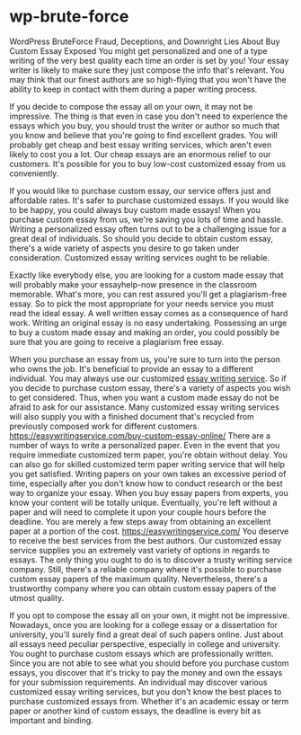 # wp-brute-force
WordPress BruteForce
Fraud, Deceptions, and Downright Lies About Buy Custom Essay Exposed
You might get personalized and one of a type writing of the very best quality each time an order is set by you! Your essay writer is likely to make sure they just compose the info that's relevant. You may think that our finest authors are so high-flying that you won't have the ability to keep in contact with them during a paper writing process.

If you decide to compose the essay all on your own, it may not be impressive. The thing is that even in case you don't need to experience the essays which you buy, you should trust the writer or author so much that you know and believe that you're going to find excellent grades. You will probably get cheap and best essay writing services, which aren't even likely to cost you a lot. Our cheap essays are an enormous relief to our customers. It's possible for you to buy low-cost customized essay from us conveniently.

If you would like to purchase custom essay, our service offers just and affordable rates. It's safer to purchase customized essays. If you would like to be happy, you could always buy custom made essays! When you purchase custom essay from us, we're saving you lots of time and hassle. Writing a personalized essay often turns out to be a challenging issue for a great deal of individuals. So should you decide to obtain custom essay, there's a wide variety of aspects you desire to go taken under consideration. Customized essay writing services ought to be reliable.

Exactly like everybody else, you are looking for a custom made essay that will probably make your essayhelp-now presence in the classroom memorable. What's more, you can rest assured you'll get a plagiarism-free essay. So to pick the most appropriate for your needs service you must read the ideal essay. A well written essay comes as a consequence of hard work. Writing an original essay is no easy undertaking. Possessing an urge to buy a custom made essay and making an order, you could possibly be sure that you are going to receive a plagiarism free essay.

When you purchase an essay from us, you're sure to turn into the person who owns the job. It's beneficial to provide an essay to a different individual. You may always use our customized <a href="https://easywritingservice.com/">essay writing service</a>. So if you decide to purchase custom essay, there's a variety of aspects you wish to get considered. Thus, when you want a custom made essay do not be afraid to ask for our assistance. Many customized essay writing services will also supply you with a finished document that's recycled from previously composed work for different customers.
https://easywritingservice.com/buy-custom-essay-online/
There are a number of ways to write a personalized paper. Even in the event that you require immediate customized term paper, you're obtain without delay. You can also go for skilled customized term paper writing service that will help you get satisfied. Writing papers on your own takes an excessive period of time, especially after you don't know how to conduct research or the best way to organize your essay. When you buy essay papers from experts, you know your content will be totally unique. Eventually, you're left without a paper and will need to complete it upon your couple hours before the deadline. You are merely a few steps away from obtaining an excellent paper at a portion of the cost.
https://easywritingservice.com/
You deserve to receive the best services from the best authors. Our customized essay service supplies you an extremely vast variety of options in regards to essays. The only thing you ought to do is to discover a trusty writing service company. Still, there's a reliable company where it's possible to purchase custom essay papers of the maximum quality. Nevertheless, there's a trustworthy company where you can obtain custom essay papers of the utmost quality.

If you opt to compose the essay all on your own, it might not be impressive. Nowadays, once you are looking for a college essay or a dissertation for university, you'll surely find a great deal of such papers online. Just about all essays need peculiar perspective, especially in college and university. You ought to purchase custom essays which are professionally written. Since you are not able to see what you should before you purchase custom essays, you discover that it's tricky to pay the money and own the essays for your submission requirements. An individual may discover various customized essay writing services, but you don't know the best places to purchase customized essays from. Whether it's an academic essay or term paper or another kind of custom essays, the deadline is every bit as important and binding.

